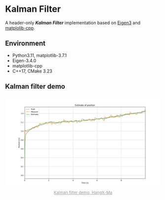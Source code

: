 # Kalman Filter

A header-only _**Kalman Filter**_ implementation based on [Eigen3](https://gitlab.com/libeigen/eigen/-/releases/3.4.0) and [matplolib-cpp](https://github.com/HangX-Ma/matplotlib-cpp).

## Environment

- Python3.11, matplotlib-3.7.1
- Eigen-3.4.0
- matplotlib-cpp
- C++17, CMake 3.23

## Kalman filter demo

<div align="center">
    <img src="assets/kalman_filter.png" alt="Kalman filter demo, HangX-Ma" width=600 />
    <br>
    <font size="2" color="#999"><u>Kalman filter demo, HangX-Ma</u></font>
    <br></br>
</div>
